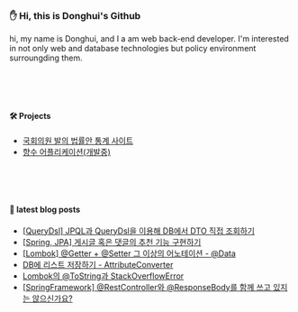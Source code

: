 
### :hand: Hi, this is Donghui's Github<br/>
hi, my name is Donghui, and I a am web back-end developer. I'm interested in not only web and database technologies but policy environment surroungding them.

<br/><br/><br/>

#### :hammer_and_wrench: Projects<br/>
- [국회의원 발의 법률안 통계 사이트](https://github.com/dongdong-119/StatisticalDataOnLegislation)
- [향수 어플리케이션(개발중)](https://github.com/kimyounil1/AllPouse)

<br/><br/><br/>
#### :blue_book: latest blog posts
- [[QueryDsl] JPQL과 QueryDsl을 이용해 DB에서 DTO 직접 조회하기](https://dongdong-119.tistory.com/59) <br/>
- [[Spring, JPA] 게시글 혹은 댓글의 추천 기능 구현하기](https://dongdong-119.tistory.com/58) <br/>
- [[Lombok] @Getter + @Setter 그 이상의 어노테이션 - @Data](https://dongdong-119.tistory.com/57) <br/>
- [DB에 리스트 저장하기 - AttributeConverter](https://dongdong-119.tistory.com/56) <br/>
- [Lombok의 @ToString과 StackOverflowError](https://dongdong-119.tistory.com/55) <br/>
- [[SpringFramework] @RestController와 @ResponseBody를 함께 쓰고 있지는 않으신가요?](https://dongdong-119.tistory.com/53) <br/>
